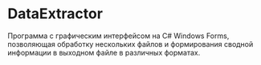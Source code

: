 # DataExtractor
Программа с графическим интерфейсом на С# Windows Forms, позволяющая обработку нескольких файлов 
и формирования сводной информации в выходном файле в различных форматах.
